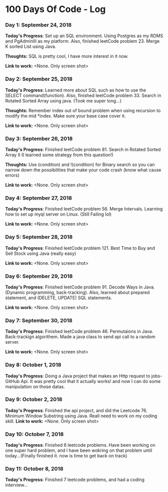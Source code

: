 # 100 Days Of Code - Log

### Day 1: September 24, 2018

**Today's Progress**: Set up an SQL environment. Using Postgres as my RDMS and PgAdminIII as my platform. Also, finished leetCode problem 23. Merge K sorted List using Java.

**Thoughts:** SQL is pretty cool, I have more interest in it now. 

**Link to work:** <None. Only screen shot>

### Day 2: September 25, 2018

**Today's Progress**: Learned more about SQL such as how to use the SELECT command(function). Also, finished leetCode problem 33. Search in Rotated Sorted Array using java. (Took me super long...)

**Thoughts:** Remember index out of bound problem when using recursion to modify the mid *index. Make sure your base case cover it.

**Link to work:** <None. Only screen shot>

### Day 3: September 26, 2018

**Today's Progress**: Finished leetCode problem 81. Search in Rotated Sorted Array II (I learned some strategy from this question!)

**Thoughts:** Use (condition) and !(condition) for Binary search so you can narrow down the possibilities that make your code crash (know what cause errors) 

**Link to work:** <None. Only screen shot>

### Day 4: September 27, 2018

**Today's Progress**: Finished leetCode problem 56. Merge Intervals. Learning how to set up myql server on Linux. (Still Failing lol)

**Link to work:** <None. Only screen shot>

### Day 5: September 28, 2018

**Today's Progress**: Finished leetCode problem 121. Best Time to Buy and Sell Stock using Java (really easy)

**Link to work:** <None. Only screen shot>

### Day 6: September 29, 2018

**Today's Progress**: Finished leetCode problem 91. Decode Ways in Java. (Dynamic programming, back-tracking). Also, learned about prepared statement, and (DELETE, UPDATE) SQL statements. 

**Link to work:** <None. Only screen shot>

### Day 7: September 30, 2018

**Today's Progress**: Finished leetCode problem 46. Permutaions in Java. Back-trackign algorithem. Made a java class to send api call to a random server. 

**Link to work:** <None. Only screen shot>

### Day 8: October 1, 2018

**Today's Progress**: Doing a Java project that makes an Http request to jobs-GitHub Api. It was pretty cool that it actually works! and now I can do some manipulation on those datas.

### Day 9: October 2, 2018

**Today's Progress**: Finished the api project, and did the Leetcode 76. Minimum Window Substring using Java. 
Reall need to work on my coding skill. <Need to be bug-free..>
**Link to work:** <None. Only screen shot>
  
### Day 10: October 7, 2018

**Today's Progress**: Finished 6 leetcode problems. Have been working on one super hard problem, and I have been wokring on that problem until today...(Finally finished it. now is time to get back on track)
  
### Day 11: October 8, 2018

**Today's Progress**: Finished 7 leetcode problems, and had a coding interview...

  
